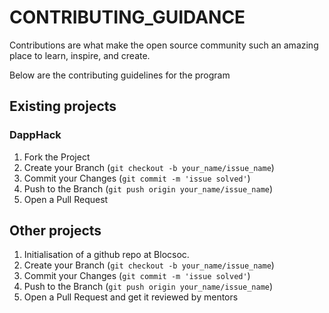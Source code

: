 # CONTRIBUTING_GUIDANCE

Contributions are what make the open source community such an amazing place to learn, inspire, and create.

Below are the contributing guidelines for the program

## Existing projects

### DappHack

1. Fork the Project
2. Create your Branch (`git checkout -b your_name/issue_name`)
3. Commit your Changes (`git commit -m 'issue solved'`)
4. Push to the Branch (`git push origin your_name/issue_name`)
5. Open a Pull Request

## Other projects

1. Initialisation of a github repo at Blocsoc.
2. Create your Branch (`git checkout -b your_name/issue_name`)
3. Commit your Changes (`git commit -m 'issue solved'`)
4. Push to the Branch (`git push origin your_name/issue_name`)
5. Open a Pull Request and get it reviewed by mentors

